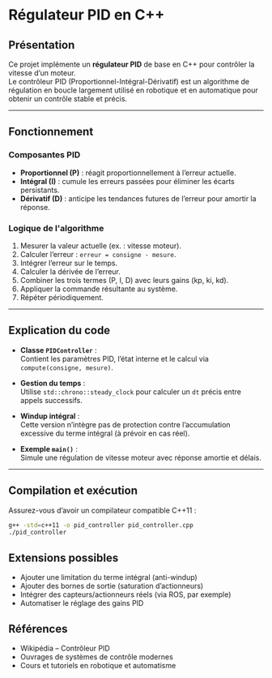 # Régulateur PID en C++

## Présentation

Ce projet implémente un **régulateur PID** de base en C++ pour contrôler la vitesse d’un moteur.  
Le contrôleur PID (Proportionnel-Intégral-Dérivatif) est un algorithme de régulation en boucle largement utilisé en robotique et en automatique pour obtenir un contrôle stable et précis.

---

## Fonctionnement

### Composantes PID

- **Proportionnel (P)** : réagit proportionnellement à l’erreur actuelle.
- **Intégral (I)** : cumule les erreurs passées pour éliminer les écarts persistants.
- **Dérivatif (D)** : anticipe les tendances futures de l’erreur pour amortir la réponse.

### Logique de l'algorithme

1. Mesurer la valeur actuelle (ex. : vitesse moteur).
2. Calculer l’erreur : `erreur = consigne - mesure`.
3. Intégrer l’erreur sur le temps.
4. Calculer la dérivée de l’erreur.
5. Combiner les trois termes (P, I, D) avec leurs gains (kp, ki, kd).
6. Appliquer la commande résultante au système.
7. Répéter périodiquement.

---

## Explication du code

- **Classe `PIDController`** :  
  Contient les paramètres PID, l’état interne et le calcul via `compute(consigne, mesure)`.

- **Gestion du temps** :  
  Utilise `std::chrono::steady_clock` pour calculer un `dt` précis entre appels successifs.

- **Windup intégral** :  
  Cette version n’intègre pas de protection contre l’accumulation excessive du terme intégral (à prévoir en cas réel).

- **Exemple `main()`** :  
  Simule une régulation de vitesse moteur avec réponse amortie et délais.

---

## Compilation et exécution

Assurez-vous d’avoir un compilateur compatible C++11 :

```bash
g++ -std=c++11 -o pid_controller pid_controller.cpp
./pid_controller
```

## Extensions possibles

- Ajouter une limitation du terme intégral (anti-windup)
- Ajouter des bornes de sortie (saturation d’actionneurs)
- Intégrer des capteurs/actionneurs réels (via ROS, par exemple)
- Automatiser le réglage des gains PID

## Références 

- Wikipédia – Contrôleur PID
- Ouvrages de systèmes de contrôle modernes
- Cours et tutoriels en robotique et automatisme

